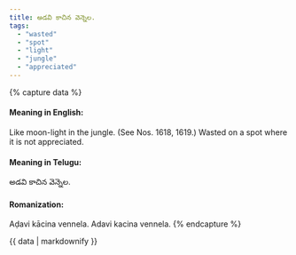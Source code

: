 ```yaml
---
title: అడవి కాచిన వెన్నెల.
tags:
  - "wasted"
  - "spot"
  - "light"
  - "jungle"
  - "appreciated"
---
```


{% capture data %}
#### Meaning in English:
Like moon-light in the jungle.
(See Nos. 1618, 1619.)
Wasted on a spot where it is not appreciated.

#### Meaning in Telugu:
అడవి కాచిన వెన్నెల.

#### Romanization:
Aḍavi kācina vennela.
Adavi kacina vennela.
{% endcapture %}

{{ data | markdownify }}

